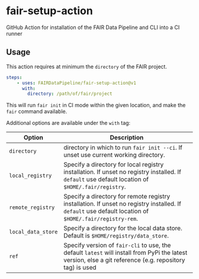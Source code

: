 # fair-setup-action
GitHub Action for installation of the FAIR Data Pipeline and CLI into a CI runner

## Usage

This action requires at minimum the `directory` of the FAIR project.
```yaml
steps:
    - uses: FAIRDataPipeline/fair-setup-action@v1
      with:
        directory: /path/of/fair/project
```
This will run `fair init` in CI mode within the given location, and make the `fair` command available.

Additional options are available under the `with` tag:

|**Option**|**Description**|
|---|---|
|`directory`| directory in which to run `fair init --ci`. If unset use current working directory. |
|`local_registry`| Specify a directory for local registry installation. If unset no registry installed. If `default` use default location of `$HOME/.fair/registry`. |
|`remote_registry`| Specify a directory for remote registry installation. If unset no registry installed. If `default` use default location of `$HOME/.fair/registry-rem`.|
|`local_data_store`| Specify a directory for the local data store. Default is `$HOME/registry/data_store`. |
|`ref`| Specify version of `fair-cli` to use, the default `latest` will install from PyPi the latest version, else a git reference (e.g. repository tag) is used |
